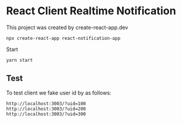 # React Client Realtime Notification

This project was created by create-react-app.dev

```shell
npx create-react-app react-notification-app
```

Start

```shell
yarn start
```

## Test

To test client we fake user id by as follows:

```
http://localhost:3003/?uid=100
http://localhost:3003/?uid=200
http://localhost:3003/?uid=300
```

